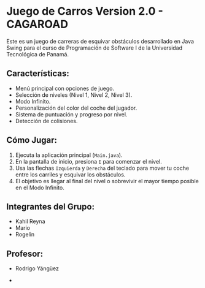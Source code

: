 # Juego de Carros Version 2.0 - CAGAROAD

Este es un juego de carreras de esquivar obstáculos desarrollado en Java Swing para el curso de Programación de Software I de la Universidad Tecnológica de Panamá.

## Características:
- Menú principal con opciones de juego.
- Selección de niveles (Nivel 1, Nivel 2, Nivel 3).
- Modo Infinito.
- Personalización del color del coche del jugador.
- Sistema de puntuación y progreso por nivel.
- Detección de colisiones.

## Cómo Jugar:
1.  Ejecuta la aplicación principal (`Main.java`).
2.  En la pantalla de inicio, presiona `E` para comenzar el nivel.
3.  Usa las flechas `Izquierda` y `Derecha` del teclado para mover tu coche entre los carriles y esquivar los obstáculos.
4.  El objetivo es llegar al final del nivel o sobrevivir el mayor tiempo posible en el Modo Infinito.

## Integrantes del Grupo:
- Kahil Reyna
- Mario
- Rogelin

## Profesor:
- Rodrigo Yángüez

- 
